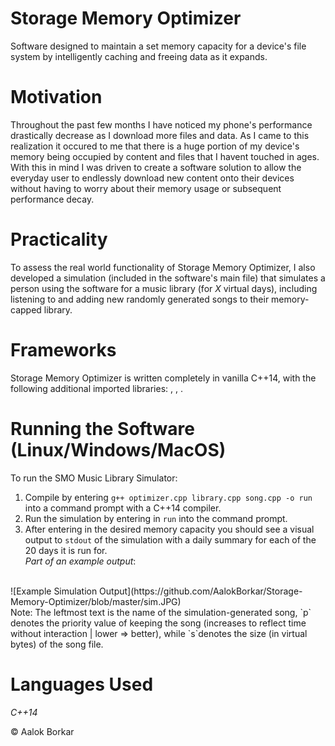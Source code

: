 # Storage Memory Optimizer
Software designed to maintain a set memory capacity for a device's file system by intelligently caching and freeing data as it expands.

# Motivation
Throughout the past few months I have noticed my phone's performance drastically decrease as I download more files and data. As I came to this realization it occured to me that there is a huge portion of my device's memory being occupied by content and files that I havent touched in ages. With this in mind I was driven to create a software solution to allow the everyday user to endlessly download new content onto their devices without having to worry about their memory usage or subsequent performance decay.

# Practicality
To assess the real world functionality of Storage Memory Optimizer, I also developed a simulation (included in the software's main file) that simulates a person using the software for a music library (for *X* virtual days), including listening to and adding new randomly generated songs to their memory-capped library.

# Frameworks
Storage Memory Optimizer is written completely in vanilla C++14, with the following additional imported libraries: <vector>, <algorithm>, <time>.
  
# Running the Software (Linux/Windows/MacOS)
To run the SMO Music Library Simulator: <br> 
1. Compile by entering `g++ optimizer.cpp library.cpp song.cpp -o run` into a command prompt with a C++14 compiler. <br>
2. Run the simulation by entering in `run` into the command prompt. <br>
3. After entering in the desired memory capacity you should see a visual output to `stdout` of the simulation with a daily summary for each of the 20 days it is run for. <br>
*Part of an example output*:
<br>
![Example Simulation Output](https://github.com/AalokBorkar/Storage-Memory-Optimizer/blob/master/sim.JPG)
<br>
Note: The leftmost text is the name of the simulation-generated song, `p` denotes the priority value of keeping the song (increases to reflect time without interaction | lower => better), while `s`denotes the size (in virtual bytes) of the song file.

# Languages Used
*C++14*

© Aalok Borkar
